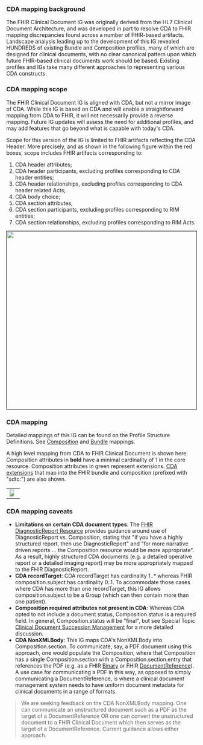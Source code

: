 ### CDA mapping background
The FHIR Clinical Document IG was originally derived from the HL7 Clinical Document Architecture, and was developed in part to resolve CDA to FHIR mapping discrepancies found across a number of FHIR-based artifacts. Landscape analysis leading up to the development of this IG revealed HUNDREDS of existing Bundle and Composition profiles, many of which are designed for clinical documents, with no clear canonical pattern upon which future FHIR-based clinical documents work should be based. Existing profiles and IGs take many different approaches to representing various CDA constructs. 
  
### CDA mapping scope
The FHIR Clinical Document IG is aligned with CDA, but not a mirror image of CDA. While this IG is based on CDA and will enable a straightforward mapping from CDA to FHIR, it will not necessarily provide a reverse mapping. Future IG updates will assess the need for additional profiles, and may add features that go beyond what is capable with today's CDA. 

Scope for this version of the IG is limited to FHIR artifacts reflecting the CDA Header. More precisely, and as shown in the following figure within the red boxes, scope includes FHIR artifacts corresponding to:
1. CDA header attributes;
2. CDA header participants, excluding profiles corresponding to CDA header entities; 
3. CDA header relationships, excluding profiles corresponding to CDA header related Acts; 
4. CDA body choice; 
5. CDA section attributes; 
6. CDA section participants, excluding profiles corresponding to RIM entities; 
7. CDA section relationships, excluding profiles corresponding to RIM Acts. 
<img src="CDA_RMIM.png" height="471" width="715" border=1/>
  
### CDA mapping
Detailed mappings of this IG can be found on the Profile Structure Definitions. See [Composition](StructureDefinition-clinical-document-composition-mappings.html#mappings-for-cda-r2-http-hl7-org-v3-cda) and [Bundle](StructureDefinition-clinical-document-bundle-mappings.html#mappings-for-cda-r2-http-hl7-org-v3-cda) mappings.

<p>A high level mapping from CDA to FHIR Clinical Document is shown here. Composition attributes in <b>bold</b> have a minimal cardinality of 1 in the core resource. Composition attributes in green represent extensions. <a href="https://confluence.hl7.org/display/SD/CDA+Extensions">CDA extensions</a> that map into the FHIR bundle and composition (prefixed with "sdtc:") are also shown.</p>

<table><tr><td><img width="80%" height="80%" src="HL7 CDA-FHIR Alignment - Image-Mapping.svg" /></td></tr></table>
  
### CDA mapping caveats
 - **Limitations on certain CDA document types**: The [FHIR DiagnosticReport Resource](https://hl7.org/fhir/R4/diagnosticreport.html) provides guidance around use of DiagnosticReport vs. Composition, stating that "if you have a highly structured report, then use DiagnosticReport" and "for more narrative driven reports ... the Composition resource would be more appropriate". As a result, highly structured CDA documents (e.g. a detailed operative report or a detailed imaging report) may be more appropriately mapped to the FHIR DiagnosticReport. 
 - **CDA recordTarget**: CDA recordTarget has cardinality 1..* whereas FHIR composition.subject has cardinality 0..1. To accommodate those cases where CDA has more than one recordTarget, this IG allows composition.subject to be a Group (which can then contain more than one patient).
 - **Composition required attributes not present in CDA**: Whereas CDA opted to not include a document status, Composition.status is a required field. In general, Composition.status will be "final", but see Special Topic [Clinical Document Succession Management](versioning.html) for a more detailed discussion.
 - **CDA NonXMLBody**: This IG maps CDA's NonXMLBody into Composition.section. To communicate, say, a PDF document using this approach, one would populate the Composition, where that Composition has a single Composition.section with a Composition.section.entry that references the PDF (e.g. as a FHIR [Binary](https://hl7.org/fhir/R4/binary.html) or FHIR [DocumentReference](https://hl7.org/fhir/R4/documentreference.html)). A use case for communicating a PDF in this way, as opposed to simply communicating a DocumentReference, is where a clinical document management system needs to have uniform document metadata for clinical documents in a range of formats.
<blockquote class="stu-note">
We are seeking feedback on the CDA NonXMLBody mapping. One can communicate an unstructured document such as a PDF as the target of a DocumentReference OR one can convert the unstructured document to a FHIR Clinical Document which then serves as the target of a DocumentReference. Current guidance allows either approach.</blockquote>